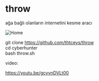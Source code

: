 # throw
ağa bağlı olanların internetini kesme aracı

![Home](https://i.hizliresim.com/yj8BPj.png)

git clone https://github.com/thtceys/throw <br>
cd cyberhunter <br>
bash throw.sh <br>

video:

https://youtu.be/gcyvnDVLt00
